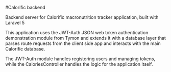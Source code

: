 #Calorific backend

Backend server for Calorific macronutrition tracker application, built with Laravel 5

This application uses the JWT-Auth JSON web token authentication demonstration module from Tymon and extends it with a database layer that parses route requests from the client side app and interacts with the main Calorific database.

The JWT-Auth module handles registering users and managing tokens, while the CaloriesController handles the logic for the application itself.
